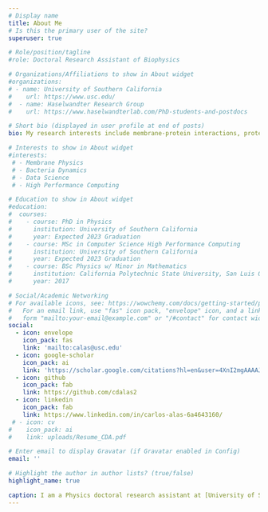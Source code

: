 ```yaml
---
# Display name
title: About Me
# Is this the primary user of the site?
superuser: true

# Role/position/tagline
#role: Doctoral Research Assistant of Biophysics

# Organizations/Affiliations to show in About widget
#organizations:
# - name: University of Southern California
#    url: https://www.usc.edu/
#  - name: Haselwandter Research Group
#    url: https://www.haselwandterlab.com/PhD-students-and-postdocs

# Short bio (displayed in user profile at end of posts)
bio: My research interests include membrane-protein interactions, protein organization, and bacteria mechanics.

# Interests to show in About widget
#interests:
 # - Membrane Physics
 # - Bacteria Dynamics
 # - Data Science
 # - High Performance Computing

# Education to show in About widget
#education:
#  courses:
#    - course: PhD in Physics
#      institution: University of Southern California
#      year: Expected 2023 Graduation
#    - course: MSc in Computer Science High Performance Computing
#      institution: University of Southern California
#      year: Expected 2023 Graduation
#    - course: BSc Physics w/ Minor in Mathematics
#      institution: California Polytechnic State University, San Luis Obispo
#      year: 2017

# Social/Academic Networking
# For available icons, see: https://wowchemy.com/docs/getting-started/page-builder/#icons
#   For an email link, use "fas" icon pack, "envelope" icon, and a link in the
#   form "mailto:your-email@example.com" or "/#contact" for contact widget.
social:
  - icon: envelope
    icon_pack: fas
    link: 'mailto:calas@usc.edu'
  - icon: google-scholar
    icon_pack: ai
    link: 'https://scholar.google.com/citations?hl=en&user=4XnI2mgAAAAJ'
  - icon: github
    icon_pack: fab
    link: https://github.com/cdalas2
  - icon: linkedin
    icon_pack: fab
    link: https://www.linkedin.com/in/carlos-alas-6a4643160/
 # - icon: cv
#    icon_pack: ai
#    link: uploads/Resume_CDA.pdf

# Enter email to display Gravatar (if Gravatar enabled in Config)
email: ''

# Highlight the author in author lists? (true/false)
highlight_name: true

caption: I am a Physics doctoral research assistant at [University of Southern California](https://dornsife.usc.edu/physics) and a [M.S. Computer Science](https://www.cs.usc.edu/academic-programs/masters/high-performance-computing-simulations/) student. I received my B.S. degree in Physics from [California Polytechnic State University of San Luis Obispo](https://physics.calpoly.edu) in 2017. <br><br>During my B.S., I modeled and simulated the swimming dynamics of microorganisms in thin films surrounded by fluid of different viscosity with [Professor Tatiana Kuriabova](https://physics.calpoly.edu/tkuriabo). As a doctoral candidate, I'm currently working with <a href="https://www.haselwandterlab.com/Contact">Professor Christoph A. Haselwandter</a> on modeling and simulating protein-membrane interactions, temperature sensing of cells via bilayer mechanics, and protein dynamics. <br><br>As my time in academia nears its completion, I am preparing myself for a career in data science in industry. So many of my Computer Science courses, as well as summer internships, are focused on projects towards this end.
---
```

